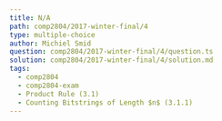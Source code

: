 ```yaml
---
title: N/A
path: comp2804/2017-winter-final/4
type: multiple-choice
author: Michiel Smid
question: comp2804/2017-winter-final/4/question.ts
solution: comp2804/2017-winter-final/4/solution.md
tags:
  - comp2804
  - comp2804-exam
  - Product Rule (3.1)
  - Counting Bitstrings of Length $n$ (3.1.1)
---
```

